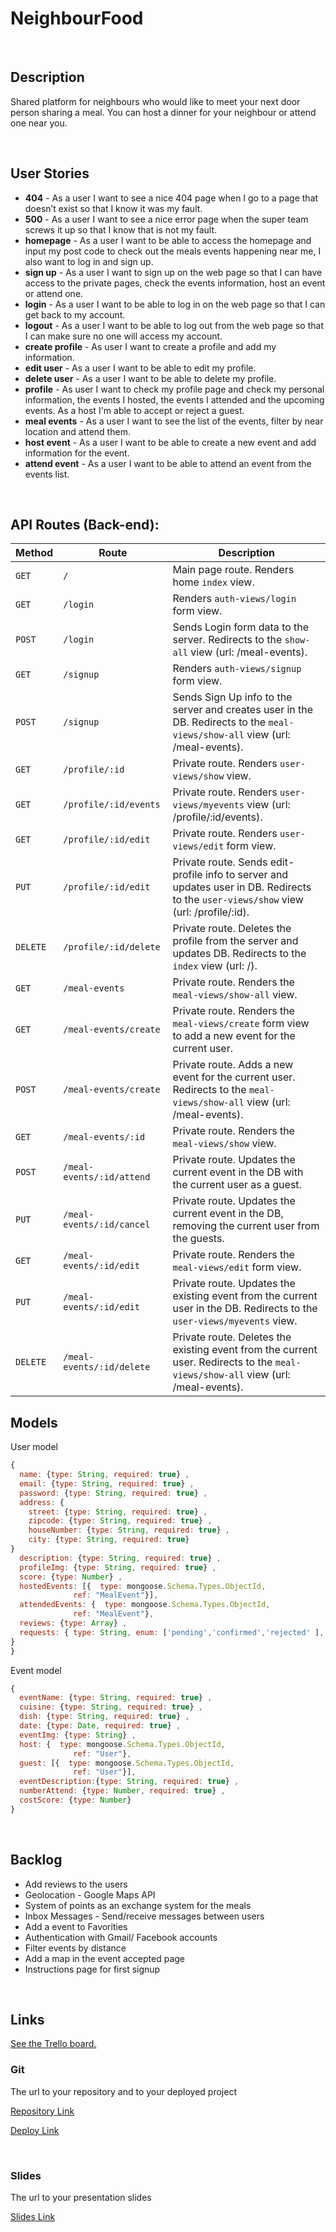 # NeighbourFood


<br>


## Description

Shared platform for neighbours who would like to meet your next door person sharing a meal. You can host a dinner for your neighbour or attend one near you.



<br>

## User Stories

- **404** - As a user I want to see a nice 404 page when I go to a page that doesn’t exist so that I know it was my fault.
- **500** - As a user I want to see a nice error page when the super team screws it up so that I know that is not my fault.
- **homepage** - As a user I want to be able to access the homepage and input my post code to check out the meals events happening near me, I also want to log in and sign up.
- **sign up** - As a user I want to sign up on the web page so that I can have access to the private pages, check the events information, host an event or attend one.
- **login** - As a user I want to be able to log in on the web page so that I can get back to my account.
- **logout** - As a user I want to be able to log out from the web page so that I can make sure no one will access my account.
- **create profile** - As user I want to create a profile and add my information.
- **edit user** - As a user I want to be able to edit my profile.
- **delete user** - As a user I want to be able to delete my profile.
- **profile** - As user I want to check my profile page and check my personal information, the events I hosted, the events I attended and the upcoming events. As a host I'm able to accept or reject a guest. 
- **meal events** - As a user I want to see the list of the events, filter by near location and attend them.
- **host event** - As a user I want to be able to create a new event and add information for the event.
- **attend event** - As a user I want to be able to attend an event from the events list.



<br>



## API Routes (Back-end):



| **Method** | **Route**| **Description**|
|---|---|---|                             
| `GET`      | `/`  | Main page route.  Renders home `index` view. 
| `GET`      | `/login`  | Renders `auth-views/login` form view.              
| `POST`     | `/login`  | Sends Login form data to the server. Redirects to the `show-all` view (url: /meal-events).        
| `GET`      | `/signup` | Renders `auth-views/signup` form view.             
| `POST`     | `/signup` | Sends Sign Up info to the server and creates user in the DB. Redirects to the `meal-views/show-all` view (url: /meal-events).       
| `GET`      | `/profile/:id`| Private route. Renders `user-views/show` view.
| `GET`      | `/profile/:id/events`| Private route. Renders `user-views/myevents` view (url: /profile/:id/events).
| `GET`      | `/profile/:id/edit`| Private route. Renders `user-views/edit` form view. 
| `PUT`      | `/profile/:id/edit`| Private route. Sends edit-profile info to server and updates user in DB. Redirects to the `user-views/show` view (url: /profile/:id).
| `DELETE`   | `/profile/:id/delete`| Private route. Deletes the profile from the server and updates DB. Redirects to the `index` view (url: /).
| `GET`      | `/meal-events`   | Private route. Renders the `meal-views/show-all` view.
| `GET`     | `/meal-events/create` | Private route. Renders the `meal-views/create` form view to add a new event for the current user. 
| `POST`     | `/meal-events/create`  | Private route. Adds a new event for the current user. Redirects to the `meal-views/show-all` view (url: /meal-events).  
| `GET`   | `/meal-events/:id` | Private route. Renders the `meal-views/show` view.
| `POST`   | `/meal-events/:id/attend` | Private route. Updates the current event in the DB with the current user as a guest.
| `PUT`   | `/meal-events/:id/cancel` | Private route. Updates the current event in the DB, removing the current user from the guests.
| `GET`   | `/meal-events/:id/edit` | Private route. Renders the `meal-views/edit` form view.
| `PUT`   | `/meal-events/:id/edit` | Private route. Updates the existing event from the current user in the DB. Redirects to the `user-views/myevents` view.
| `DELETE`   | `/meal-events/:id/delete` | Private route. Deletes the existing event from the current user. Redirects to the `meal-views/show-all` view (url: /meal-events).                                   



## Models

User model

```javascript
{
  name: {type: String, required: true} ,
  email: {type: String, required: true} ,
  password: {type: String, required: true} ,
  address: {
    street: {type: String, required: true} ,
    zipcode: {type: String, required: true} ,
    houseNumber: {type: String, required: true} ,
    city: {type: String, required: true} 
}
  description: {type: String, required: true} ,
  profileImg: {type: String, required: true} ,
  score: {type: Number} ,
  hostedEvents: [{  type: mongoose.Schema.Types.ObjectId,
              ref: "MealEvent"}],
  attendedEvents: {  type: mongoose.Schema.Types.ObjectId,
              ref: "MealEvent"},
  reviews: {type: Array} ,
  requests: { type: String, enum: ['pending','confirmed','rejected' ],
}
}

```



Event model

```javascript
{
  eventName: {type: String, required: true} ,
  cuisine: {type: String, required: true} ,
  dish: {type: String, required: true} ,
  date: {type: Date, required: true} ,
  eventImg: {type: String} ,
  host: {  type: mongoose.Schema.Types.ObjectId,
              ref: "User"},
  guest: [{  type: mongoose.Schema.Types.ObjectId,
              ref: "User"}],
  eventDescription:{type: String, required: true} ,
  numberAttend: {type: Number, required: true} ,
  costScore: {type: Number} 
}

```



<br>



## Backlog
- Add reviews to the users
- Geolocation - Google Maps API
- System of points as an exchange system for the meals
- Inbox Messages - Send/receive messages between users
- Add a event to Favorities
- Authentication with Gmail/ Facebook accounts
- Filter events by distance
- Add a map in the event accepted page
- Instructions page for first signup


<br>



## Links

[See the Trello board.](https://trello.com/invite/b/OBlApTPe/52825291d577d19ce2660b9daef60c74/neighbourfood)

### Git

The url to your repository and to your deployed project

[Repository Link](https://github.com/barbara-carnieri/NeighbourFood)

[Deploy Link]()



<br>



### Slides

The url to your presentation slides

[Slides Link]()